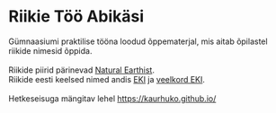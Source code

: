 # Riikie Töö Abikäsi
Gümnaasiumi praktilise tööna loodud õppematerjal, mis aitab õpilastel riikide nimesid õppida.  
<br>
Riikide piirid pärinevad [Natural Earthist](https://www.naturalearthdata.com/).  
Riikide eesti keelsed nimed andis [EKI](https://www.eki.ee/knab/maadiso.htm) ja [veelkord EKI](https://teatmik.eki.ee/teatmik/maailma-maade-nimed/).  
<br>
Hetkeseisuga mängitav lehel https://kaurhuko.github.io/
